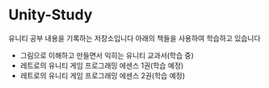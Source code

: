 # Unity-Study
유니티 공부 내용을 기록하는 저장소입니다 아래의 책들을 사용하여 학습하고 있습니다

- 그림으로 이해하고 만들면서 익히는 유니티 교과서(학습 중)
- 레트로의 유니티 게임 프로그래밍 에센스 1권(학습 예정)
- 레트로의 유니티 게임 프로그래밍 에센스 2권(학습 예정)
